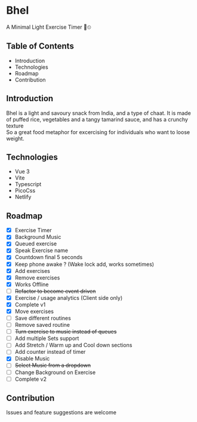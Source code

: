# Bhel
A Minimal Light Exercise Timer 💪⏲

## Table of Contents
* Introduction
* Technologies
* Roadmap
* Contribution

## Introduction
Bhel is a light and savoury snack from India, and a type of chaat. It is made of puffed rice, vegetables and a tangy tamarind sauce, and has a crunchy texture    
So a great food metaphor for excercising for individuals who want to loose weight.

## Technologies
- Vue 3
- Vite
- Typescript
- PicoCss
- Netlify

## Roadmap
  - [x] Exercise Timer
  - [x] Background Music
  - [x] Queued exercise
  - [x] Speak Exercise name
  - [x] Countdown final 5 seconds
  - [x] Keep phone awake ? (Wake lock add, works sometimes)
  - [x] Add exercises
  - [x] Remove exercises
  - [x] Works Offline
  - [ ] ~~Refactor to become event driven~~
  - [x] Exercise / usage analytics (Client side only)
  - [x] Complete v1
  - [x] Move exercises
  - [ ] Save different routines
  - [ ] Remove saved routine
  - [ ] ~~Turn exercise to music instead of queues~~
  - [ ] Add multiple Sets support
  - [ ] Add Stretch / Warm up and Cool down sections
  - [ ] Add counter instead of timer
  - [x] Disable Music
  - [ ] ~~Select Music from a dropdown~~
  - [ ] Change Background on Exercise
  - [ ] Complete v2

## Contribution
Issues and feature suggestions are welcome